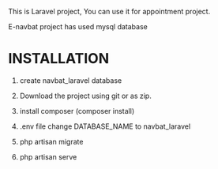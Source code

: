 This is Laravel project, You can use it for appointment project.

E-navbat project has used mysql database

INSTALLATION
================================
1. create navbat_laravel database 

2. Download the project using git or as zip.

3. install composer (composer install)

4. .env file change DATABASE_NAME to navbat_laravel

5. php artisan migrate

6. php artisan serve



